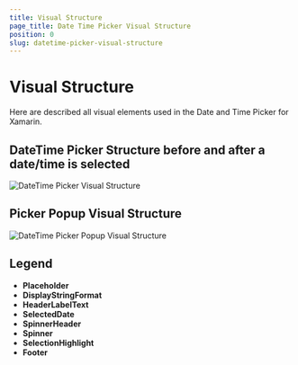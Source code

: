 ```yaml
---
title: Visual Structure
page_title: Date Time Picker Visual Structure
position: 0
slug: datetime-picker-visual-structure
---
```


# Visual Structure

Here are described all visual elements used in the Date and Time Picker for Xamarin.

## DateTime Picker Structure before and after a date/time is selected

![DateTime Picker Visual Structure](images/datetime_picker_placeholder_display.png.png "Visual elements of RadChart control")

## Picker Popup Visual Structure

![DateTime Picker Popup Visual Structure](images/datetime_picker_structure.png.png "Visual elements of DateTime Picker Popup")

## Legend ##

- **Placeholder** 
- **DisplayStringFormat** 
- **HeaderLabelText**
- **SelectedDate**
- **SpinnerHeader** 
- **Spinner**
- **SelectionHighlight** 
- **Footer**